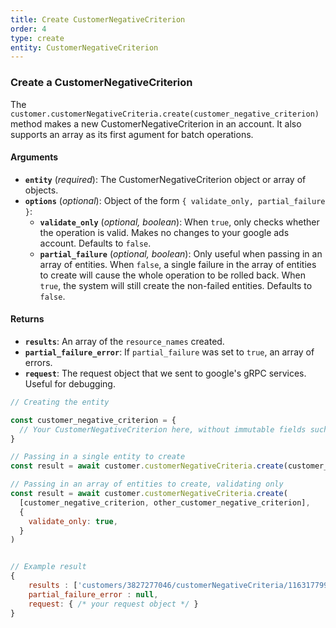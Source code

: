 ```yaml
---
title: Create CustomerNegativeCriterion
order: 4
type: create
entity: CustomerNegativeCriterion
---
```


### Create a CustomerNegativeCriterion

The `customer.customerNegativeCriteria.create(customer_negative_criterion)` method makes a new CustomerNegativeCriterion in an account. It also supports an array as its first agument for batch operations.

#### Arguments

- **`entity`** (_required_): The CustomerNegativeCriterion object or array of objects.
- **`options`** (_optional_): Object of the form `{ validate_only, partial_failure }`:
  - **`validate_only`** (_optional, boolean_): When `true`, only checks whether the operation is valid. Makes no changes to your google ads account. Defaults to `false`.
  - **`partial_failure`** (_optional, boolean_): Only useful when passing in an array of entities. When `false`, a single failure in the array of entities to create will cause the whole operation to be rolled back. When `true`, the system will still create the non-failed entities. Defaults to `false`.

#### Returns

- **`results`**: An array of the `resource_names` created.
- **`partial_failure_error`**: If `partial_failure` was set to `true`, an array of errors.
- **`request`**: The request object that we sent to google's gRPC services. Useful for debugging.

```javascript
// Creating the entity

const customer_negative_criterion = {
  // Your CustomerNegativeCriterion here, without immutable fields such as resource_name
}

// Passing in a single entity to create
const result = await customer.customerNegativeCriteria.create(customer_negative_criterion)

// Passing in an array of entities to create, validating only
const result = await customer.customerNegativeCriteria.create(
  [customer_negative_criterion, other_customer_negative_criterion],
  {
    validate_only: true,
  }
)
```

```javascript

// Example result
{
	results : ['customers/3827277046/customerNegativeCriteria/1163177997'],
	partial_failure_error : null,
	request: { /* your request object */ }
}

```
